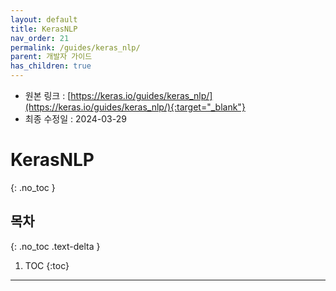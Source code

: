 ```yaml
---
layout: default
title: KerasNLP
nav_order: 21
permalink: /guides/keras_nlp/
parent: 개발자 가이드
has_children: true
---
```


* 원본 링크 : [https://keras.io/guides/keras_nlp/](https://keras.io/guides/keras_nlp/){:target="_blank"}
* 최종 수정일 : 2024-03-29

# KerasNLP
{: .no_toc }

## 목차
{: .no_toc .text-delta }

1. TOC
{:toc}

---